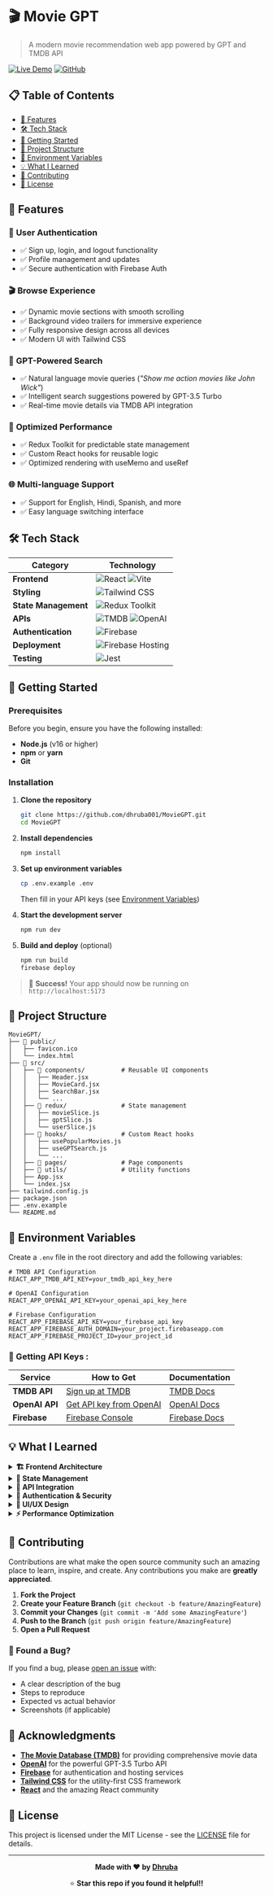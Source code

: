 # 🎬 Movie GPT

> A modern movie recommendation web app powered by GPT and TMDB API

[![Live Demo](https://img.shields.io/badge/🌐%20Live%20Demo-View%20App-red?style=for-the-badge)](https://your-live-demo-link.com)
[![GitHub](https://img.shields.io/badge/GitHub-Repository-black?style=for-the-badge&logo=github)](https://github.com/dhruba001/MovieGPT)

## 📋 Table of Contents

- [🌟 Features](#-features)
- [🛠️ Tech Stack](#️-tech-stack)
- [🚀 Getting Started](#-getting-started)
- [📁 Project Structure](#-project-structure)
- [🔧 Environment Variables](#-environment-variables)
- [💡 What I Learned](#-what-i-learned)
- [🤝 Contributing](#-contributing)
- [📄 License](#-license)

## 🌟 Features

### 🔐 **User Authentication**

- ✅ Sign up, login, and logout functionality
- ✅ Profile management and updates
- ✅ Secure authentication with Firebase Auth

### 🎬 **Browse Experience**

- ✅ Dynamic movie sections with smooth scrolling
- ✅ Background video trailers for immersive experience
- ✅ Fully responsive design across all devices
- ✅ Modern UI with Tailwind CSS

### 🤖 **GPT-Powered Search**

- ✅ Natural language movie queries (_"Show me action movies like John Wick"_)
- ✅ Intelligent search suggestions powered by GPT-3.5 Turbo
- ✅ Real-time movie details via TMDB API integration

### 🧠 **Optimized Performance**

- ✅ Redux Toolkit for predictable state management
- ✅ Custom React hooks for reusable logic
- ✅ Optimized rendering with useMemo and useRef

### 🌐 **Multi-language Support**

- ✅ Support for English, Hindi, Spanish, and more
- ✅ Easy language switching interface

## 🛠️ Tech Stack

<div align="center">

| **Category**         | **Technology**                                                                                                                                                                                                    |
| -------------------- | ----------------------------------------------------------------------------------------------------------------------------------------------------------------------------------------------------------------- |
| **Frontend**         | ![React](https://img.shields.io/badge/React-20232A?style=for-the-badge&logo=react&logoColor=61DAFB) ![Vite](https://img.shields.io/badge/Vite-646CFF?style=for-the-badge&logo=vite&logoColor=white)               |
| **Styling**          | ![Tailwind CSS](https://img.shields.io/badge/Tailwind_CSS-38B2AC?style=for-the-badge&logo=tailwind-css&logoColor=white)                                                                                           |
| **State Management** | ![Redux Toolkit](https://img.shields.io/badge/Redux_Toolkit-593D88?style=for-the-badge&logo=redux&logoColor=white)                                                                                                |
| **APIs**             | ![TMDB](https://img.shields.io/badge/TMDB-01B4E4?style=for-the-badge&logo=themoviedatabase&logoColor=white) ![OpenAI](https://img.shields.io/badge/OpenAI-412991?style=for-the-badge&logo=openai&logoColor=white) |
| **Authentication**   | ![Firebase](https://img.shields.io/badge/Firebase-FFCA28?style=for-the-badge&logo=firebase&logoColor=black)                                                                                                       |
| **Deployment**       | ![Firebase Hosting](https://img.shields.io/badge/Firebase_Hosting-FFCA28?style=for-the-badge&logo=firebase&logoColor=black)                                                                                       |
| **Testing**          | ![Jest](https://img.shields.io/badge/Jest-C21325?style=for-the-badge&logo=jest&logoColor=white)                                                                                                                   |

</div>

## 🚀 Getting Started

### Prerequisites

Before you begin, ensure you have the following installed:

- **Node.js** (v16 or higher)
- **npm** or **yarn**
- **Git**

### Installation

1. **Clone the repository**

   ```bash
   git clone https://github.com/dhruba001/MovieGPT.git
   cd MovieGPT
   ```

2. **Install dependencies**

   ```bash
   npm install
   ```

3. **Set up environment variables**

   ```bash
   cp .env.example .env
   ```

   Then fill in your API keys (see [Environment Variables](#-environment-variables))

4. **Start the development server**

   ```bash
   npm run dev
   ```

5. **Build and deploy** (optional)
   ```bash
   npm run build
   firebase deploy
   ```

> 🎉 **Success!** Your app should now be running on `http://localhost:5173`

## 📁 Project Structure

```
MovieGPT/
├── 📁 public/
│   ├── favicon.ico
│   └── index.html
├── 📁 src/
│   ├── 📁 components/          # Reusable UI components
│   │   ├── Header.jsx
│   │   ├── MovieCard.jsx
│   │   ├── SearchBar.jsx
│   │   └── ...
│   ├── 📁 redux/               # State management
│   │   ├── movieSlice.js
│   │   ├── gptSlice.js
│   │   └── userSlice.js
│   ├── 📁 hooks/               # Custom React hooks
│   │   ├── usePopularMovies.js
│   │   ├── useGPTSearch.js
│   │   └── ...
│   ├── 📁 pages/               # Page components
│   ├── 📁 utils/               # Utility functions
│   ├── App.jsx
│   └── index.jsx
├── tailwind.config.js
├── package.json
├── .env.example
└── README.md
```

## 🔧 Environment Variables

Create a `.env` file in the root directory and add the following variables:

```env
# TMDB API Configuration
REACT_APP_TMDB_API_KEY=your_tmdb_api_key_here

# OpenAI Configuration
REACT_APP_OPENAI_API_KEY=your_openai_api_key_here

# Firebase Configuration
REACT_APP_FIREBASE_API_KEY=your_firebase_api_key
REACT_APP_FIREBASE_AUTH_DOMAIN=your_project.firebaseapp.com
REACT_APP_FIREBASE_PROJECT_ID=your_project_id
```

### 🔑 Getting API Keys :

| **Service**    | **How to Get**                                                  | **Documentation**                                 |
| -------------- | --------------------------------------------------------------- | ------------------------------------------------- |
| **TMDB API**   | [Sign up at TMDB](https://www.themoviedb.org/settings/api)      | [TMDB Docs](https://developers.themoviedb.org/3)  |
| **OpenAI API** | [Get API key from OpenAI](https://platform.openai.com/api-keys) | [OpenAI Docs](https://platform.openai.com/docs)   |
| **Firebase**   | [Firebase Console](https://console.firebase.google.com/)        | [Firebase Docs](https://firebase.google.com/docs) |

## 💡 What I Learned

<details>
<summary><strong>🏗️ Frontend Architecture</strong></summary>

- Building scalable React applications with component composition
- Implementing reusable and maintainable component patterns
- Creating efficient file and folder structures
</details>

<details>
<summary><strong>🧠 State Management</strong></summary>

- Managing complex application state with Redux Toolkit
- Creating efficient slices for different data domains
- Implementing predictable state updates and actions
</details>

<details>
<summary><strong>🔌 API Integration</strong></summary>

- Securely integrating third-party APIs (TMDB, OpenAI)
- Handling API authentication and rate limiting
- Error handling and loading states
</details>

<details>
<summary><strong>🔐 Authentication & Security</strong></summary>

- Implementing secure authentication flows with Firebase
- Route protection and user session management
- Handling authentication states across the application
</details>

<details>
<summary><strong>🎨 UI/UX Design</strong></summary>

- Creating modern, responsive interfaces with Tailwind CSS
- Implementing smooth animations and transitions
- Building accessible and user-friendly components
</details>

<details>
<summary><strong>⚡ Performance Optimization</strong></summary>

- Using React hooks (useMemo, useCallback, useRef) effectively
- Implementing lazy loading and code splitting
- Optimizing bundle size and loading times
</details>

## 🤝 Contributing

Contributions are what make the open source community such an amazing place to learn, inspire, and create. Any contributions you make are **greatly appreciated**.

1. **Fork the Project**
2. **Create your Feature Branch** (`git checkout -b feature/AmazingFeature`)
3. **Commit your Changes** (`git commit -m 'Add some AmazingFeature'`)
4. **Push to the Branch** (`git push origin feature/AmazingFeature`)
5. **Open a Pull Request**

### 🐛 Found a Bug?

If you find a bug, please [open an issue](https://github.com/dhruba001/MovieGPT/issues) with:

- A clear description of the bug
- Steps to reproduce
- Expected vs actual behavior
- Screenshots (if applicable)

## 🙏 Acknowledgments

- **[The Movie Database (TMDB)](https://www.themoviedb.org/)** for providing comprehensive movie data
- **[OpenAI](https://openai.com/)** for the powerful GPT-3.5 Turbo API
- **[Firebase](https://firebase.google.com/)** for authentication and hosting services
- **[Tailwind CSS](https://tailwindcss.com/)** for the utility-first CSS framework
- **[React](https://reactjs.org/)** and the amazing React community

## 📄 License

This project is licensed under the MIT License - see the [LICENSE](LICENSE) file for details.

---

<div align="center">

**Made with ❤️ by [Dhruba](https://github.com/dhruba001)**

⭐ **Star this repo if you found it helpful!!**

</div>
